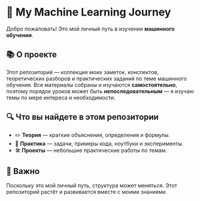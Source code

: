 # 🧠 My Machine Learning Journey

Добро пожаловать! Это мой личный путь в изучении **машинного обучения**.

## 📚 О проекте

Этот репозиторий — коллекция моих заметок, конспектов, теоретических разборов и практических заданий по теме машинного обучения. Все материалы собраны и изучаются **самостоятельно**, поэтому порядок уроков может быть **непоследовательным** — я изучаю темы по мере интереса и необходимости.

## 🔍 Что вы найдете в этом репозитории

- ✏️ **Теория** — краткие объяснения, определения и формулы.
- 🧪 **Практика** — задачи, примеры кода, ноутбуки и эксперименты.
- 🛠️ **Проекты** — небольшие практические работы по темам.

## 🚧 Важно

Поскольку это мой личный путь, структура может меняться. Этот репозиторий растёт и развивается вместе с моими знаниями.
